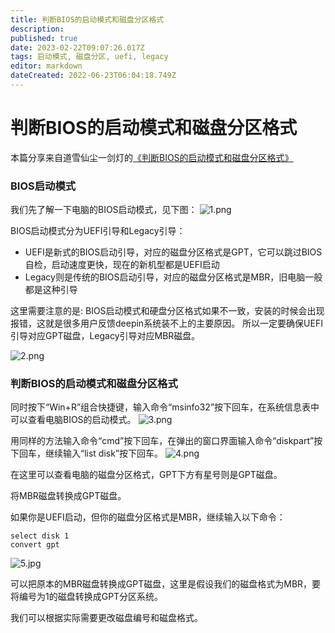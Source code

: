 ```yaml
---
title: 判断BIOS的启动模式和磁盘分区格式
description: 
published: true
date: 2023-02-22T09:07:26.017Z
tags: 启动模式, 磁盘分区, uefi, legacy
editor: markdown
dateCreated: 2022-06-23T06:04:18.749Z
---
```


# 判断BIOS的启动模式和磁盘分区格式
本篇分享来自道雪仙尘一剑灯的[《判断BIOS的启动模式和磁盘分区格式》](https://bbs.deepin.org/zh/post/225766)

### BIOS启动模式
我们先了解一下电脑的BIOS启动模式，见下图：
![1.png](/for_trans/bios启动模式/1.png)

BIOS启动模式分为UEFI引导和Legacy引导：

- UEFI是新式的BIOS启动引导，对应的磁盘分区格式是GPT，它可以跳过BIOS自检，启动速度更快，现在的新机型都是UEFI启动
- Legacy则是传统的BIOS启动引导，对应的磁盘分区格式是MBR，旧电脑一般都是这种引导

这里需要注意的是:
BIOS启动模式和硬盘分区格式如果不一致，安装的时候会出现报错，这就是很多用户反馈deepin系统装不上的主要原因。
所以一定要确保UEFI引导对应GPT磁盘，Legacy引导对应MBR磁盘。

![2.png](/for_trans/bios启动模式/2.png)

### 判断BIOS的启动模式和磁盘分区格式

同时按下“Win+R”组合快捷键，输入命令“msinfo32”按下回车，在系统信息表中可以查看电脑BIOS的启动模式。
![3.png](/for_trans/bios启动模式/3.png)

用同样的方法输入命令“cmd”按下回车，在弹出的窗口界面输入命令“diskpart”按下回车，继续输入“list disk”按下回车。
![4.png](/for_trans/bios启动模式/4.png)

在这里可以查看电脑的磁盘分区格式，GPT下方有星号则是GPT磁盘。

将MBR磁盘转换成GPT磁盘。

如果你是UEFI启动，但你的磁盘分区格式是MBR，继续输入以下命令：
```linux
select disk 1
convert gpt
```
![5.jpg](/for_trans/bios启动模式/5.jpg)

可以把原本的MBR磁盘转换成GPT磁盘，这里是假设我们的磁盘格式为MBR，要将编号为1的磁盘转换成GPT分区系统。

我们可以根据实际需要更改磁盘编号和磁盘格式。


